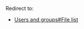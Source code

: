 Redirect to:

*   [Users and groups#File list](/index.php/Users_and_groups#File_list "Users and groups")